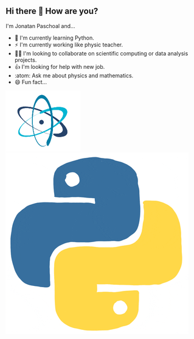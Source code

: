 ## Hi there 👋 How are you?
I'm Jonatan Paschoal and...
<!--
**jonfisik/jonfisik** is a ✨ _special_ ✨ repository because its `README.md` (this file) appears on your GitHub profile.

Here are some ideas to get you started:
- 🤔 I’m looking for help with ...
- 💬 Ask me about ...
- 📫 How to reach me: ...
- 😄 Pronouns: ...
- ⚡ Fun fact: ...
![python](https://github.com/jonfisik/ScriptsPython/blob/master/imagens/giphy.gif)
-->
- :snake: I'm currently learning Python.
- :zap: I'm currently working like physic teacher.
- :man_scientist: I'm looking to collaborate on scientific computing or data analysis projects.
- :+1: I'm looking for help with new job.
- :atom: Ask me about physics and mathematics.
- 😄 Fun fact...


![atomo](https://github.com/jonfisik/ScriptsPython/blob/master/imagens/atom1.gif) ![python](https://github.com/jonfisik/ScriptsPython/blob/master/imagens/py1.gif)
